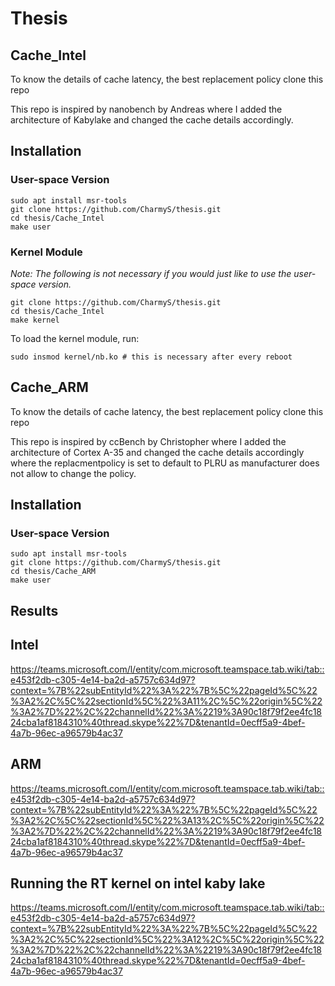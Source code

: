 # Thesis

## Cache_Intel

To know the details of cache latency, the best replacement policy clone this repo

This repo is inspired by nanobench by Andreas where I added the architecture of Kabylake and changed the cache details accordingly.

## Installation

### User-space Version

    sudo apt install msr-tools
    git clone https://github.com/CharmyS/thesis.git
    cd thesis/Cache_Intel
    make user


### Kernel Module
*Note: The following is not necessary if you would just like to use the user-space version.*

    git clone https://github.com/CharmyS/thesis.git
    cd thesis/Cache_Intel
    make kernel

To load the kernel module, run:

    sudo insmod kernel/nb.ko # this is necessary after every reboot


## Cache_ARM

To know the details of cache latency, the best replacement policy clone this repo

This repo is inspired by ccBench by Christopher where I added the architecture of Cortex A-35 and changed the cache details accordingly where the replacmentpolicy is set to default to PLRU as manufacturer does not allow to change the policy.

## Installation

### User-space Version

    sudo apt install msr-tools
    git clone https://github.com/CharmyS/thesis.git
    cd thesis/Cache_ARM
    make user

## Results

## Intel
https://teams.microsoft.com/l/entity/com.microsoft.teamspace.tab.wiki/tab::e453f2db-c305-4e14-ba2d-a5757c634d97?context=%7B%22subEntityId%22%3A%22%7B%5C%22pageId%5C%22%3A2%2C%5C%22sectionId%5C%22%3A11%2C%5C%22origin%5C%22%3A2%7D%22%2C%22channelId%22%3A%2219%3A90c18f79f2ee4fc1824cba1af8184310%40thread.skype%22%7D&tenantId=0ecff5a9-4bef-4a7b-96ec-a96579b4ac37

## ARM
https://teams.microsoft.com/l/entity/com.microsoft.teamspace.tab.wiki/tab::e453f2db-c305-4e14-ba2d-a5757c634d97?context=%7B%22subEntityId%22%3A%22%7B%5C%22pageId%5C%22%3A2%2C%5C%22sectionId%5C%22%3A13%2C%5C%22origin%5C%22%3A2%7D%22%2C%22channelId%22%3A%2219%3A90c18f79f2ee4fc1824cba1af8184310%40thread.skype%22%7D&tenantId=0ecff5a9-4bef-4a7b-96ec-a96579b4ac37

## Running the RT kernel on intel kaby lake
https://teams.microsoft.com/l/entity/com.microsoft.teamspace.tab.wiki/tab::e453f2db-c305-4e14-ba2d-a5757c634d97?context=%7B%22subEntityId%22%3A%22%7B%5C%22pageId%5C%22%3A2%2C%5C%22sectionId%5C%22%3A12%2C%5C%22origin%5C%22%3A2%7D%22%2C%22channelId%22%3A%2219%3A90c18f79f2ee4fc1824cba1af8184310%40thread.skype%22%7D&tenantId=0ecff5a9-4bef-4a7b-96ec-a96579b4ac37
